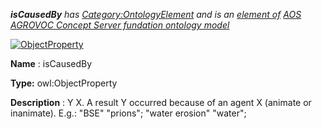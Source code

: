 ___isCausedBy__ 
 has
 [Category:OntologyElement](../../Category/OntologyElement "Category:OntologyElement") 
 and is an
 [element of](../../Property/ElementOf "Property:ElementOf") 
[AOS AGROVOC Concept Server fundation ontology model](../../Submissions/AOS_AGROVOC_Concept_Server_fundation_ontology_model "Submissions:AOS AGROVOC Concept Server fundation ontology model")_




  





[![ObjectProperty](../../images/thumb/c/c3/ObjectProperty.gif/45px-ObjectProperty.gif)](../../Image/ObjectProperty.gif "ObjectProperty")


__Name__ 
 : isCausedBy
 



__Type:__ 
 owl:ObjectProperty
 



__Description__ 
 : Y <is caused by> X. A result Y occurred because of an agent X (animate or inanimate). E.g.: "BSE" <is caused by> "prions"; "water erosion" <is caused by> "water";